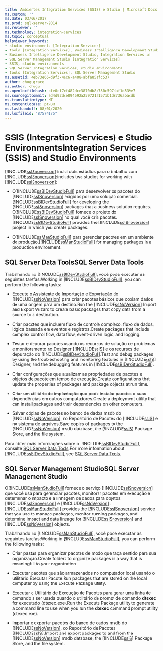 ```yaml
---
title: Ambientes Integration Services (SSIS) e Studio | Microsoft Docs
ms.custom: ''
ms.date: 03/06/2017
ms.prod: sql-server-2014
ms.reviewer: ''
ms.technology: integration-services
ms.topic: conceptual
helpviewer_keywords:
- studio environments [Integration Services]
- tools [Integration Services], Business Intelligence Development Studio
- Business Intelligence Development Studio, Integration Services in
- SQL Server Management Studio [Integration Services]
- SSIS, studio environments
- SQL Server Integration Services, studio environments
- tools [Integration Services], SQL Server Management Studio
ms.assetid: 4eb73e65-d9f3-4ac6-a408-abfa85afc537
author: chugugrace
ms.author: chugu
ms.openlocfilehash: bfe0cf7ef482dce3870db8c730c597daf1d539e7
ms.sourcegitcommit: ad4d92dce894592a259721a1571b1d8736abacdb
ms.translationtype: MT
ms.contentlocale: pt-BR
ms.lasthandoff: 08/04/2020
ms.locfileid: "87574175"
---
```

# <a name="integration-services-ssis-and-studio-environments"></a><span data-ttu-id="1eaea-102">SSIS (Integration Services) e Studio Environments</span><span class="sxs-lookup"><span data-stu-id="1eaea-102">Integration Services (SSIS) and Studio Environments</span></span>
  [!INCLUDE[ssISnoversion](../includes/ssisnoversion-md.md)] <span data-ttu-id="1eaea-103">inclui dois estúdios para o trabalho com [!INCLUDE[ssISnoversion](../includes/ssisnoversion-md.md)]:</span><span class="sxs-lookup"><span data-stu-id="1eaea-103">includes two studios for working with [!INCLUDE[ssISnoversion](../includes/ssisnoversion-md.md)]:</span></span>  
  
-   <span data-ttu-id="1eaea-104">O[!INCLUDE[ssBIDevStudioFull](../includes/ssbidevstudiofull-md.md)] para desenvolver os pacotes do [!INCLUDE[ssISnoversion](../includes/ssisnoversion-md.md)] exigidos por uma solução comercial.</span><span class="sxs-lookup"><span data-stu-id="1eaea-104">[!INCLUDE[ssBIDevStudioFull](../includes/ssbidevstudiofull-md.md)] for developing the [!INCLUDE[ssISnoversion](../includes/ssisnoversion-md.md)] packages that a business solution requires.</span></span> <span data-ttu-id="1eaea-105">O[!INCLUDE[ssBIDevStudioFull](../includes/ssbidevstudiofull-md.md)] fornece o projeto do [!INCLUDE[ssISnoversion](../includes/ssisnoversion-md.md)] no qual você cria pacotes.</span><span class="sxs-lookup"><span data-stu-id="1eaea-105">[!INCLUDE[ssBIDevStudioFull](../includes/ssbidevstudiofull-md.md)] provides the [!INCLUDE[ssISnoversion](../includes/ssisnoversion-md.md)] project in which you create packages.</span></span>  
  
-   <span data-ttu-id="1eaea-106">O[!INCLUDE[ssManStudioFull](../includes/ssmanstudiofull-md.md)] para gerenciar pacotes em um ambiente de produção.</span><span class="sxs-lookup"><span data-stu-id="1eaea-106">[!INCLUDE[ssManStudioFull](../includes/ssmanstudiofull-md.md)] for managing packages in a production environment.</span></span>  
  
## <a name="sql-server-data-tools"></a><span data-ttu-id="1eaea-107">SQL Server Data Tools</span><span class="sxs-lookup"><span data-stu-id="1eaea-107">SQL Server Data Tools</span></span>  
 <span data-ttu-id="1eaea-108">Trabalhando no [!INCLUDE[ssBIDevStudioFull](../includes/ssbidevstudiofull-md.md)], você pode executar as seguintes tarefas:</span><span class="sxs-lookup"><span data-stu-id="1eaea-108">Working in [!INCLUDE[ssBIDevStudioFull](../includes/ssbidevstudiofull-md.md)], you can perform the following tasks:</span></span>  
  
-   <span data-ttu-id="1eaea-109">Execute o Assistente de Importação e Exportação do [!INCLUDE[ssNoVersion](../includes/ssnoversion-md.md)] para criar pacotes básicos que copiam dados de uma origem para um destino.</span><span class="sxs-lookup"><span data-stu-id="1eaea-109">Run the [!INCLUDE[ssNoVersion](../includes/ssnoversion-md.md)] Import and Export Wizard to create basic packages that copy data from a source to a destination.</span></span>  
  
-   <span data-ttu-id="1eaea-110">Criar pacotes que incluem fluxo de controle complexo, fluxo de dados, lógica baseada em eventos e registros.</span><span class="sxs-lookup"><span data-stu-id="1eaea-110">Create packages that include complex control flow, data flow, event-driven logic, and logging.</span></span>  
  
-   <span data-ttu-id="1eaea-111">Testar e depurar pacotes usando os recursos de solução de problemas e monitoramento no Designer [!INCLUDE[ssIS](../includes/ssis-md.md)] e os recursos de depuração do [!INCLUDE[ssBIDevStudioFull](../includes/ssbidevstudiofull-md.md)].</span><span class="sxs-lookup"><span data-stu-id="1eaea-111">Test and debug packages by using the troubleshooting and monitoring features in [!INCLUDE[ssIS](../includes/ssis-md.md)] Designer, and the debugging features in [!INCLUDE[ssBIDevStudioFull](../includes/ssbidevstudiofull-md.md)].</span></span>  
  
-   <span data-ttu-id="1eaea-112">Criar configurações que atualizam as propriedades de pacotes e objetos de pacote em tempo de execução.</span><span class="sxs-lookup"><span data-stu-id="1eaea-112">Create configurations that update the properties of packages and package objects at run time.</span></span>  
  
-   <span data-ttu-id="1eaea-113">Criar um utilitário de implantação que pode instalar pacotes e suas dependências em outros computadores.</span><span class="sxs-lookup"><span data-stu-id="1eaea-113">Create a deployment utility that can install packages and their dependencies on other computers.</span></span>  
  
-   <span data-ttu-id="1eaea-114">Salvar cópias de pacotes no banco de dados msdb do [!INCLUDE[ssNoVersion](../includes/ssnoversion-md.md)], no Repositório de Pacotes do [!INCLUDE[ssIS](../includes/ssis-md.md)] e no sistema de arquivos.</span><span class="sxs-lookup"><span data-stu-id="1eaea-114">Save copies of packages to the [!INCLUDE[ssNoVersion](../includes/ssnoversion-md.md)] msdb database, the [!INCLUDE[ssIS](../includes/ssis-md.md)] Package Store, and the file system.</span></span>  
  
 <span data-ttu-id="1eaea-115">Para obter mais informações sobre o [!INCLUDE[ssBIDevStudioFull](../includes/ssbidevstudiofull-md.md)], consulte [SQL Server Data Tools](https://msdn.microsoft.com/library/hh272686.aspx).</span><span class="sxs-lookup"><span data-stu-id="1eaea-115">For more information about [!INCLUDE[ssBIDevStudioFull](../includes/ssbidevstudiofull-md.md)], see [SQL Server Data Tools](https://msdn.microsoft.com/library/hh272686.aspx).</span></span>  
  
## <a name="sql-server-management-studio"></a><span data-ttu-id="1eaea-116">SQL Server Management Studio</span><span class="sxs-lookup"><span data-stu-id="1eaea-116">SQL Server Management Studio</span></span>  
 <span data-ttu-id="1eaea-117">O[!INCLUDE[ssManStudioFull](../includes/ssmanstudiofull-md.md)] fornece o serviço [!INCLUDE[ssISnoversion](../includes/ssisnoversion-md.md)] que você usa para gerenciar pacotes, monitorar pacotes em execução e determinar o impacto e a linhagem de dados para objetos [!INCLUDE[ssISnoversion](../includes/ssisnoversion-md.md)] e [!INCLUDE[ssNoVersion](../includes/ssnoversion-md.md)] .</span><span class="sxs-lookup"><span data-stu-id="1eaea-117">[!INCLUDE[ssManStudioFull](../includes/ssmanstudiofull-md.md)] provides the [!INCLUDE[ssISnoversion](../includes/ssisnoversion-md.md)] service that you use to manage packages, monitor running packages, and determine impact and data lineage for [!INCLUDE[ssISnoversion](../includes/ssisnoversion-md.md)] and [!INCLUDE[ssNoVersion](../includes/ssnoversion-md.md)] objects.</span></span>  
  
 <span data-ttu-id="1eaea-118">Trabalhando no [!INCLUDE[ssManStudioFull](../includes/ssmanstudiofull-md.md)], você pode executar as seguintes tarefas:</span><span class="sxs-lookup"><span data-stu-id="1eaea-118">Working in [!INCLUDE[ssManStudioFull](../includes/ssmanstudiofull-md.md)], you can perform the following tasks:</span></span>  
  
-   <span data-ttu-id="1eaea-119">Criar pastas para organizar pacotes de modo que faça sentido para sua organização.</span><span class="sxs-lookup"><span data-stu-id="1eaea-119">Create folders to organize packages in a way that is meaningful to your organization.</span></span>  
  
-   <span data-ttu-id="1eaea-120">Executar pacotes que são armazenados no computador local usando o utilitário Executar Pacote.</span><span class="sxs-lookup"><span data-stu-id="1eaea-120">Run packages that are stored on the local computer by using the Execute Package utility.</span></span>  
  
-   <span data-ttu-id="1eaea-121">Executar o Utilitário de Execução de Pacotes para gerar uma linha de comando a ser usada quando o utilitário de prompt de comando **dtexec** for executado (dtexec.exe).</span><span class="sxs-lookup"><span data-stu-id="1eaea-121">Run the Execute Package utility to generate a command line to use when you run the **dtexec** command prompt utility (dtexec.exe).</span></span>  
  
-   <span data-ttu-id="1eaea-122">Importar e exportar pacotes do banco de dados msdb do [!INCLUDE[ssNoVersion](../includes/ssnoversion-md.md)], do Repositório de Pacotes [!INCLUDE[ssIS](../includes/ssis-md.md)].</span><span class="sxs-lookup"><span data-stu-id="1eaea-122">Import and export packages to and from the [!INCLUDE[ssNoVersion](../includes/ssnoversion-md.md)] msdb database, the [!INCLUDE[ssIS](../includes/ssis-md.md)] Package Store, and the file system.</span></span>  
  
